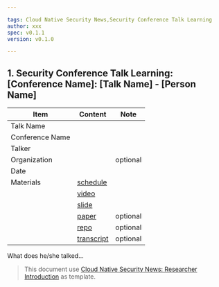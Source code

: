 ```yaml
---

tags: Cloud Native Security News,Security Conference Talk Learning
author: xxx
spec: v0.1.1
version: v0.1.0

---
```


## 1. Security Conference Talk Learning: [Conference Name]: [Talk Name] - [Person Name]

| Item            | Content        | Note     |
|-----------------|----------------|----------|
| Talk Name       |
| Conference Name |
| Talker          |
| Organization    |                | optional |
| Date            |
| Materials       | [schedule]()   |
|                 | [video]()      |
|                 | [slide]()      |
|                 | [paper]()      | optional |
|                 | [repo]()       | optional |
|                 | [transcript]() | optional |

What does he/she talked...

> This document use [Cloud Native Security News: Researcher Introduction](https://github.com/ssst0n3/security-research-specification/blob/main/cloud-native-security-news/security-conference-talk-learning.md) as template.
